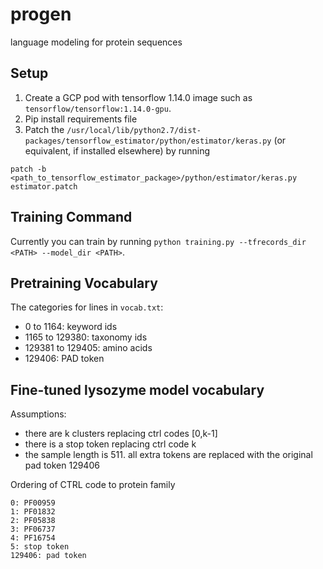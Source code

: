 # progen
language modeling for protein sequences

## Setup
1. Create a GCP pod with tensorflow 1.14.0 image such as `tensorflow/tensorflow:1.14.0-gpu`.
2. Pip install requirements file
3. Patch the `/usr/local/lib/python2.7/dist-packages/tensorflow_estimator/python/estimator/keras.py` (or equivalent, if installed elsewhere) by running 

```patch -b <path_to_tensorflow_estimator_package>/python/estimator/keras.py estimator.patch```

## Training Command
Currently you can train by running `python training.py --tfrecords_dir <PATH> --model_dir <PATH>`. 

## Pretraining Vocabulary
The categories for lines in `vocab.txt`:
- 0 to 1164: keyword ids
- 1165 to 129380: taxonomy ids
- 129381 to 129405: amino acids
- 129406: PAD token

## Fine-tuned lysozyme model vocabulary
Assumptions:
- there are k clusters replacing ctrl codes [0,k-1]
- there is a stop token replacing ctrl code k
- the sample length is 511. all extra tokens are replaced with the original pad token 129406

Ordering of CTRL code to protein family
```
0: PF00959
1: PF01832
2: PF05838
3: PF06737
4: PF16754
5: stop token
129406: pad token
```